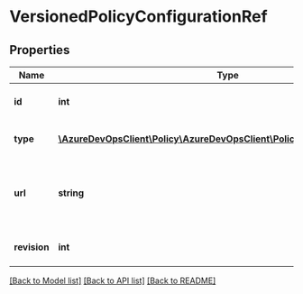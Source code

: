 # VersionedPolicyConfigurationRef

## Properties
Name | Type | Description | Notes
------------ | ------------- | ------------- | -------------
**id** | **int** | The policy configuration ID. | [optional] 
**type** | [**\AzureDevOpsClient\Policy\AzureDevOpsClient\Policy\Model\PolicyTypeRef**](PolicyTypeRef.md) | The policy configuration type. | [optional] 
**url** | **string** | The URL where the policy configuration can be retrieved. | [optional] 
**revision** | **int** | The policy configuration revision ID. | [optional] 

[[Back to Model list]](../README.md#documentation-for-models) [[Back to API list]](../README.md#documentation-for-api-endpoints) [[Back to README]](../README.md)


